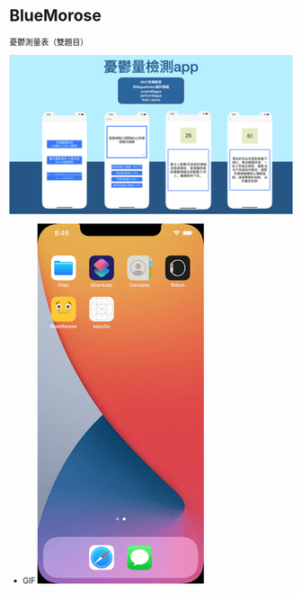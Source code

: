 # BlueMorose
憂鬱測量表（雙題目）

![image](https://github.com/alangprs/BlueMorose/blob/main/image/憂鬱量檢測app.001.png)


- GIF
![image](https://github.com/alangprs/BlueMorose/blob/main/image/Simulator%20Screen%20Recording%20-%20iPhone%2012%20Pro%20Max%20-%202021-07-20%20at%2020.45.46.gif)
